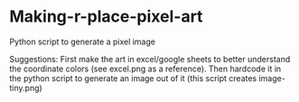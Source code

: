 # Making-r-place-pixel-art
Python script to generate a pixel image

Suggestions:
First make the art in excel/google sheets to better understand the coordinate colors (see excel.png as a reference). Then hardcode it in the python script to generate an image out of it (this script creates image-tiny.png)
